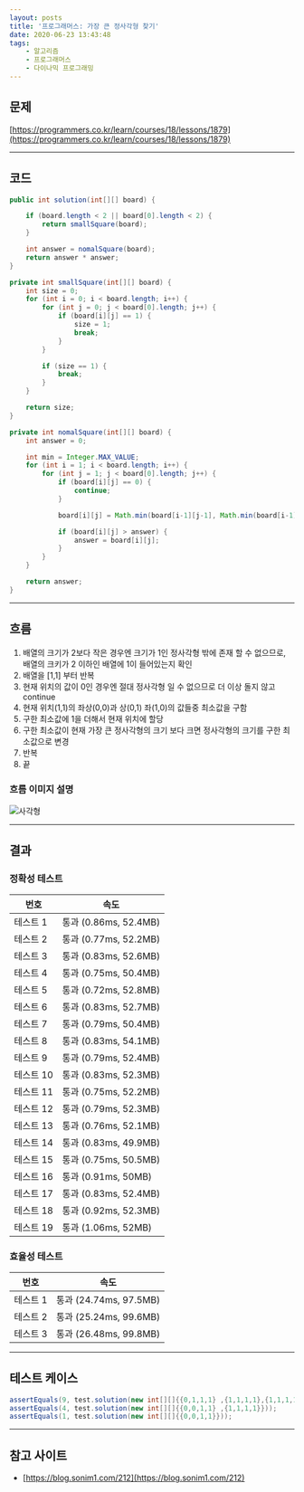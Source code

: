 ```yaml
---
layout: posts
title: '프로그래머스: 가장 큰 정사각형 찾기'
date: 2020-06-23 13:43:48
tags:
    - 알고리즘
    - 프로그래머스
    - 다이나믹 프로그래밍
---
```


## 문제

[https://programmers.co.kr/learn/courses/18/lessons/1879](https://programmers.co.kr/learn/courses/18/lessons/1879)
* * *

## 코드

```java
public int solution(int[][] board) {

    if (board.length < 2 || board[0].length < 2) {
        return smallSquare(board);
    }

    int answer = nomalSquare(board);
    return answer * answer;
}

private int smallSquare(int[][] board) {
    int size = 0;
    for (int i = 0; i < board.length; i++) {
        for (int j = 0; j < board[0].length; j++) {
            if (board[i][j] == 1) {
                size = 1;
                break;
            }
        }

        if (size == 1) {
            break;
        }
    }

    return size;
}

private int nomalSquare(int[][] board) {
    int answer = 0;

    int min = Integer.MAX_VALUE;
    for (int i = 1; i < board.length; i++) {
        for (int j = 1; j < board[0].length; j++) {
            if (board[i][j] == 0) {
                continue;
            }

            board[i][j] = Math.min(board[i-1][j-1], Math.min(board[i-1][j], board[i][j-1])) + 1;

            if (board[i][j] > answer) {
                answer = board[i][j];
            }
        }
    }

    return answer;
}
```

* * *

## 흐름

1. 배열의 크기가 2보다 작은 경우엔 크기가 1인 정사각형 밖에 존재 할 수 없으므로, 배열의 크키가 2 이하인 배열에 1이 들어있는지 확인
2. 배열을 [1,1] 부터 반복
3. 현재 위치의 값이 0인 경우엔 절대 정사각형 일 수 없으므로 더 이상 돌지 않고 continue
4. 현재 위치(1,1)의 좌상(0,0)과 상(0,1) 좌(1,0)의 값들중 최소값을 구함
5. 구한 최소값에 1을 더해서 현재 위치에 할당
6. 구한 최소값이 현재 가장 큰 정사각형의 크기 보다 크면 정사각형의 크기를 구한 최소값으로 변경
7. 반복
8. 끝

### 흐름 이미지 설명

![사각형](/images/20200623/사각형.gif)

* * *

## 결과

### 정확성 테스트

|번호|속도|
|----|----|
|테스트 1 |    통과 (0.86ms, 52.4MB)
|테스트 2 |    통과 (0.77ms, 52.2MB)
|테스트 3 |    통과 (0.83ms, 52.6MB)
|테스트 4 |    통과 (0.75ms, 50.4MB)
|테스트 5 |    통과 (0.72ms, 52.8MB)
|테스트 6 |    통과 (0.83ms, 52.7MB)
|테스트 7 |    통과 (0.79ms, 50.4MB)
|테스트 8 |    통과 (0.83ms, 54.1MB)
|테스트 9 |    통과 (0.79ms, 52.4MB)
|테스트 10 |    통과 (0.83ms, 52.3MB)
|테스트 11 |    통과 (0.75ms, 52.2MB)
|테스트 12 |    통과 (0.79ms, 52.3MB)
|테스트 13 |    통과 (0.76ms, 52.1MB)
|테스트 14 |    통과 (0.83ms, 49.9MB)
|테스트 15 |    통과 (0.75ms, 50.5MB)
|테스트 16 |    통과 (0.91ms, 50MB)
|테스트 17 |    통과 (0.83ms, 52.4MB)
|테스트 18 |    통과 (0.92ms, 52.3MB)
|테스트 19 |    통과 (1.06ms, 52MB)

### 효율성 테스트

|번호|속도|
|----|----|
|테스트 1 |    통과 (24.74ms, 97.5MB)
|테스트 2 |    통과 (25.24ms, 99.6MB)
|테스트 3 |    통과 (26.48ms, 99.8MB)

* * *

## 테스트 케이스

```java
assertEquals(9, test.solution(new int[][]{{0,1,1,1} ,{1,1,1,1},{1,1,1,1},{0,0,1,0}}));
assertEquals(4, test.solution(new int[][]{{0,0,1,1} ,{1,1,1,1}}));
assertEquals(1, test.solution(new int[][]{{0,0,1,1}}));
```

* * *

## 참고 사이트

- [https://blog.sonim1.com/212](https://blog.sonim1.com/212)